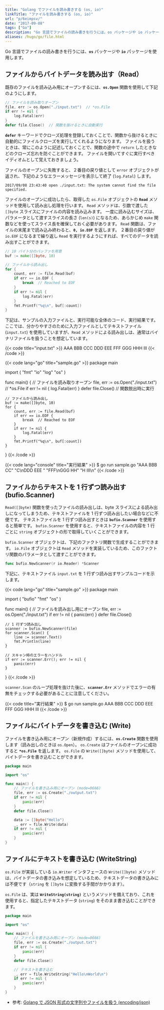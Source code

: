 ```yaml
---
title: "Golang でファイルを読み書きする (os, io)"
linkTitle: "ファイルを読み書きする (os, io)"
url: "p/6eimpsv/"
date: "2017-09-08"
tags: ["Go"]
description: "Go 言語でファイルの読み書きを行うには、os パッケージや io パッケージを使用します。"
aliases: /hugo/go/file.html
---
```


Go 言語でファイルの読み書きを行うには、__`os`__ パッケージや __`io`__ パッケージを使用します。

ファイルからバイトデータを読み出す（Read）
----

既存のファイルを読み込み用にオープンするには、__`os.Open`__ 関数を使用して下記のようにします。

```go
// ファイルを読み取りオープン
file, err := os.Open("./input.txt")  // *os.File
if err != nil {
	log.Fatal(err)
}
defer file.Close()  // 関数を抜けるときに自動実行
```

__`defer`__ キーワードでクローズ処理を登録しておくことで、関数から抜けるときに自動的にファイルクローズを実行してくれるようになります。
ファイルを扱うときは、常にこのように記述しておくことで、関数の途中で `return` したときなどのクローズ忘れを防ぐことができます。
ファイルを開いてすぐに実行すべきイディオムとして覚えておきましょう。

ファイルのオープンに失敗すると、２番目の戻り値として `error` オブジェクトが返され、下記のようなエラーメッセージを表示して終了 (`log.Fatal`) します。

```
2017/09/08 23:43:40 open ./input.txt: The system cannot find the file specified.
```

ファイルのオープンに成功したら、取得した `os.File` オブジェクトの __`Read`__ メソッドを使用して読み出し処理を行います。
`Read` メソッドは、引数で渡した `[]byte` スライスにファイルの内容を読み込みます。
一度に読み込むサイズは、パラメータとして渡すスライスの長さ (`len(s)`) になるため、あらかじめ `make` 関数などを使ってスライス長を確保しておく必要があります。
`Read` 関数は、ファイルの末尾まで読み込み終わると、__`0, io.EOF`__ を返します。
２番目の戻り値が `io.EOF` になるまで繰り返し `Read` を実行するようにすれば、すべてのデータを読み出すことができます。

```go
// 10 バイト分のバッファを用意
buf := make([]byte, 10)

// ファイルから読み出し
for {
	count, err := file.Read(buf)
	if err == io.EOF {
		break  // Reached to EOF
	}
	if err != nil {
		log.Fatal(err)
	}
	fmt.Printf("%q\n", buf[:count])
}
```

下記は、サンプルの入力ファイルと、実行可能な全体のコード、実行結果です。
ここでは、分かりやすさのために入力ファイルとしてテキストファイル (`input.txt`) を使用していますが、`Read` メソッドによる読み出しは、通常はバイナリファイルを扱うことを想定しています。

{{< code title="input.txt" >}}
AAA BBB CCC
DDD EEE FFF
GGG HHH III
{{< /code >}}

{{< code lang="go" title="sample.go" >}}
package main

import (
	"fmt"
	"io"
	"log"
	"os"
)

func main() {
	// ファイルを読み取りオープン
	file, err := os.Open("./input.txt")  // *os.File
	if err != nil {
		log.Fatal(err)
	}
	defer file.Close()  // 関数脱出時に実行

	// ファイルから読み出し
	buf := make([]byte, 10)
	for {
		count, err := file.Read(buf)
		if err == io.EOF {
			break  // Reached to EOF
		}
		if err != nil {
			log.Fatal(err)
		}
		fmt.Printf("%q\n", buf[:count])
	}
}
{{< /code >}}

{{< code lang="console" title="実行結果" >}}
$ go run sample.go
"AAA BBB CC"
"C\nDDD EEE "
"FFF\nGGG HH"
"H III\n"
{{< /code >}}


ファイルからテキストを 1 行ずつ読み出す (bufio.Scanner)
----

`Read([]byte)` 関数を使ったファイルの読み出しは、byte スライスによる読み出しになってしまうため、テキストファイルを 1 行ずつ読み出したい場合などに不便です。
テキストファイルを 1 行ずつ読み出すときは __`bufio.Scanner`__ を使用すると簡単です。
`bufio.Scanner` を使用すると、テキストファイルの内容を 1 行ごとに `string` オブジェクトの形で取得していくことができます。

`bufio.Scanner` オブジェクトは、下記のファクトリ関数で生成することができます。
`io.File` オブジェクトは `Read` メソッドを実装しているため、このファクトリ関数のパラメータとして渡すことができます。

```go
func bufio.NewScanner(r io.Reader) *Scanner
```

下記に、テキストファイル `input.txt` を 1 行ずつ読み出すサンプルコードを示します。

{{< code lang="go" title="sample.go" >}}
package main

import (
	"bufio"
	"fmt"
	"os"
)

func main() {
	// ファイルを読み出し用にオープン
	file, err := os.Open("./input.txt")
	if err != nil {
		panic(err)
	}
	defer file.Close()

	// 1 行ずつ読み出し
	scanner := bufio.NewScanner(file)
	for scanner.Scan() {
		line := scanner.Text()
		fmt.Println(line)
	}

	// スキャン時のエラーをハンドル
	if err := scanner.Err(); err != nil {
		panic(err)
	}
}
{{< /code >}}

`scanner.Scan` のループ処理を抜けた後に、__`scanner.Err`__ メソッドでエラーの有無をチェックする必要があることに注意してください。

{{< code title="実行結果" >}}
$ go run sample.go
AAA BBB CCC
DDD EEE FFF
GGG HHH III
{{< /code >}}


ファイルにバイトデータを書き込む (Write)
----

ファイルを書き込み用にオープン（新規作成）するには、__`os.Create`__ 関数を使用します（読み出しのときは `os.Open`）。
`os.Create` はファイルのオープンに成功すると __`*os.File`__ を返します。
`os.File` の `Write([]byte)` メソッドを使用して、バイトデータを書き込むことができます。

```go
package main

import "os"

func main() {
	// ファイルを書き込み用にオープン (mode=0666)
	file, err := os.Create("./output.txt")
	if err != nil {
		panic(err)
	}
	defer file.Close()

	data := []byte("Hello")
	_, err = file.Write(data)
	if err != nil {
		panic(err)
	}
}
```


ファイルにテキストを書き込む (WriteString)
----

`os.File` が実装している `io.Writer` インタフェースの `Write([]byte)` メソッドは、バイトデータの書き込みを想定しているため、テキストデータの書き込みには不便です（`string` を `[]byte` に変換する手間がかかります）。

`os.File` は、実は __`WriteString(string)`__ というメソッドを備えており、これを使用すると、指定したテキストデータ (`string`) をそのまま書き込むことができます。

```go
package main

import "os"

func main() {
	// ファイルを書き込み用にオープン (mode=0666)
	file, err := os.Create("./output.txt")
	if err != nil {
		panic(err)
	}
	defer file.Close()

	// テキストを書き込む
	_, err = file.WriteString("Hello\nWorld\n")
	if err != nil {
		panic(err)
	}
}
```

- 参考: [Golang で JSON 形式の文字列やファイルを扱う (encoding/json)](/p/dsbs9p5/)

